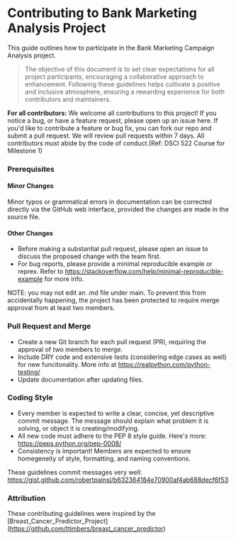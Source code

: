 # Contributing to Bank Marketing Analysis Project

This guide outlines how to participate in the Bank Marketing Campaign Analysis project.

> The objective of this document is to set clear expectations for all project participants, encouraging a collaborative approach to enhancement. Following these guidelines helps cultivate a positive and inclusive atmosphere, ensuring a rewarding experience for both contributors and maintainers.

**For all contributors:** We welcome all contributions to this project! If you notice a bug, or have a feature request, please open up an issue here. If you'd like to contribute a feature or bug fix, you can fork our repo and submit a pull request. We will review pull requests within 7 days. All contributors must abide by the code of conduct.(Ref: DSCI 522 Course for Milestone 1)

### Prerequisites
#### Minor Changes
Minor typos or grammatical errors in documentation can be corrected directly via the GitHub web interface, provided the changes are made in the source file.

#### Other Changes
* Before making a substantial pull request, please open an issue to discuss the proposed change with the team first.
* For bug reports, please provide a minimal reproducible example or reprex. Refer to https://stackoverflow.com/help/minimal-reproducible-example for more info.
  
NOTE: you may not edit an .md file under main. To prevent this from accidentally happening, the project has been protected to require merge approval from at least two members. 

### Pull Request and Merge
* Create a new Git branch for each pull request (PR), requiring the approval of two members to merge.
* Include DRY code and extensive tests (considering edge cases as well) for new funcitonality. More info at https://realpython.com/python-testing/
* Update documentation after updating files.  

### Coding Style
* Every member is expected to write a clear, concise, yet descriptive commit message. The message should explain what problem it is solving, or object it is creating/modifying.
* All new code must adhere to the PEP 8 style guide. Here's more: https://peps.python.org/pep-0008/
* Consistency is important! Members are expected to ensure homegeneity of style, formatting, and naming conventions.
  
These guidelines commit messages very well: https://gist.github.com/robertpainsi/b632364184e70900af4ab688decf6f53

### Attribution
These contributing guidelines were inspired by the [Breast_Cancer_Predictor_Project] (https://github.com/ttimbers/breast_cancer_predictor)
